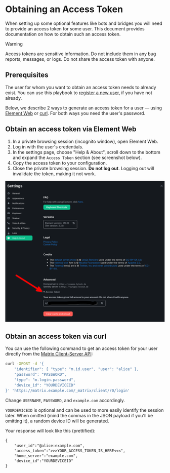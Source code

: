 <!--
SPDX-FileCopyrightText: 2022 Dennis Ciba
SPDX-FileCopyrightText: 2022 Slavi Pantaleev
SPDX-FileCopyrightText: 2024 - 2025 Suguru Hirahara
SPDX-FileCopyrightText: 2025 MDAD project contributors

SPDX-License-Identifier: AGPL-3.0-or-later
-->

# Obtaining an Access Token

When setting up some optional features like bots and bridges you will need to provide an access token for some user. This document provides documentation on how to obtain such an access token.

> [!WARNING]
> Access tokens are sensitive information. Do not include them in any bug reports, messages, or logs. Do not share the access token with anyone.

## Prerequisites

The user for whom you want to obtain an access token needs to already exist. You can use this playbook to [register a new user](registering-users.md), if you have not already.

Below, we describe 2 ways to generate an access token for a user — using [Element Web](#obtain-an-access-token-via-element-web) or [curl](#obtain-an-access-token-via-curl). For both ways you need the user's password.

## Obtain an access token via Element Web

1. In a private browsing session (incognito window), open Element Web.
2. Log in with the user's credentials.
3. In the settings page, choose "Help & About", scroll down to the bottom and expand the `Access Token` section (see screenshot below).
4. Copy the access token to your configuration.
5. Close the private browsing session. **Do not log out**. Logging out will invalidate the token, making it not work.

![Obtaining an access token with Element Web](assets/obtain_admin_access_token_element_web.png)

## Obtain an access token via curl

You can use the following command to get an access token for your user directly from the [Matrix Client-Server API](https://www.matrix.org/docs/guides/client-server-api#login):

```sh
curl -XPOST -d '{
    "identifier": { "type": "m.id.user", "user": "alice" },
    "password": "PASSWORD",
    "type": "m.login.password",
    "device_id": "YOURDEVICEID"
}' 'https://matrix.example.com/_matrix/client/r0/login'
```
Change `USERNAME`, `PASSWORD`, and `example.com` accordingly.

`YOURDEVICEID` is optional and can be used to more easily identify the session later. When omitted (mind the commas in the JSON payload if you'll be omitting it), a random device ID will be generated.

Your response will look like this (prettified):

```
{
    "user_id":"@alice:example.com",
    "access_token":">>>YOUR_ACCESS_TOKEN_IS_HERE<<<",
    "home_server":"example.com",
    "device_id":"YOURDEVICEID"
}
```
